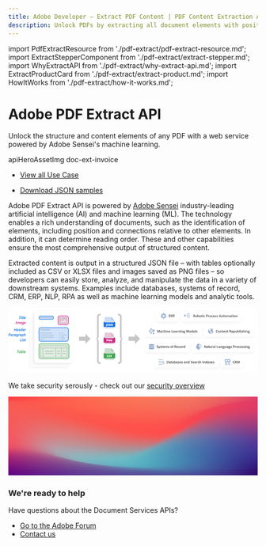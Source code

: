 ```yaml
---
title: Adobe Developer — Extract PDF Content | PDF Content Extraction API | Adobe Document Services
description: Unlock PDFs by extracting all document elements with positioning and reading order into JSON format for a variety of downstream solutions such as RPA and NLP. Learn more today.
---
```


import PdfExtractResource from './pdf-extract/pdf-extract-resource.md';
import ExtractStepperComponent from './pdf-extract/extract-stepper.md';
import WhyExtractAPI from './pdf-extract/why-extract-api.md';
import ExtractProductCard from './pdf-extract/extract-product.md';
import HowItWorks from './pdf-extract/how-it-works.md';

<Hero slots="heading, text, assetsImg" customLayout variant="fullwidth" className="herobgImage"/>

# Adobe PDF Extract API

Unlock the structure and content elements of any PDF with a web service powered by Adobe Sensei's machine learning.

<!-- ![hero asset image](images/extract-hero-tablet@2x.png) -->

apiHeroAssetImg doc-ext-invoice




<WrapperComponent slots="content" repeat="1" theme="light" className="padding-zero"/>

<WhyExtractAPI/>



<WrapperComponent slots="content" repeat="1" theme="lightest"/>


<PdfExtractResource/>

<TextBlock slots="buttons" isCentered theme="lightest"  className='padding-5'/>

- [View all Use Case](/src/pages/use-cases)

<WrapperComponent slots="content" repeat="1" theme="light"/>

<HowItWorks/>

<CustomIframeBlock source="https://video.tv.adobe.com/v/333506" theme="light"/>


<TextBlock slots="buttons"  theme="light" isCentered  className="padding-5"/>

* [Download JSON samples](https://adobe.com/go/dcExtract_sample)


<TextBlock slots="text1, text2  " theme="light" className="media-horizantal-align mediaSize link"/>

Adobe PDF Extract API is powered by [Adobe Sensei](https://www.adobe.com/sensei.html) industry-leading artificial intelligence (AI) and machine learning (ML). The technology enables a rich understanding of documents, such as the identification of elements, including position and connections relative to other elements. In addition, it can determine reading order. These and other capabilities ensure the most comprehensive output of structured content.

Extracted content is output in a structured JSON file – with tables optionally included as CSV or XLSX files and images saved as PNG files – so developers can easily store, analyze, and manipulate the data in a variety of downstream systems. Examples include databases, systems of record, CRM, ERP, NLP, RPA as well as machine learning models and analytic tools.

<TextBlock slots="image" theme="light"  imgWidth="100%" className="media-horizantal-zero-padding mediaSize "/>

![how-it-works-desktop](images/how-it-works-desktop.png)

<TextBlock slots="text" theme="light" isCentered className="media-bottom-padding link"/>

We take security serously - check out our [security overview](https://www.adobe.com/content/dam/cc/en/security/pdfs/AdobeDocumentServices_SecurityOverview.pdf)

<WrapperComponent slots="content" repeat="1" theme="lightest "/>

<ExtractStepperComponent />


<WrapperComponent slots="content" repeat="1" theme="light"/>

<ExtractProductCard/>


<SummaryBlock slots="image, heading, text, buttons" theme="lightest" background="white" />

![](images/bg-hero.jpeg)

### We're ready to help

Have questions about the Document Services APIs?

- [Go to the Adobe Forum](/src/pages/gettingstarted.md)
- [Contact us](./contact-us.md)

